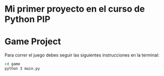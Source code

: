 # Mi primer proyecto en el curso de Python PIP
# Game Project

Para correr el juego debes seguir las siguientes instrucciones
en la terminal:

``` sh
cd game
python 3 main.py

```


